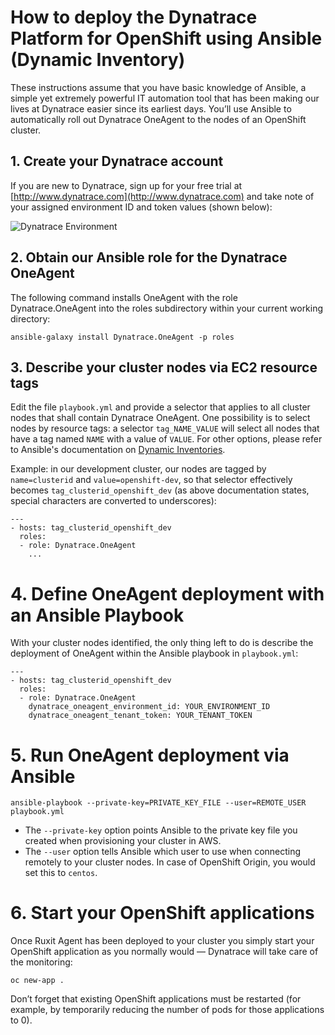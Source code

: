 # How to deploy the Dynatrace Platform for OpenShift using Ansible (Dynamic Inventory)

These instructions assume that you have basic knowledge of Ansible, a simple yet extremely powerful IT automation tool that has been making our lives at Dynatrace easier since its earliest days. You’ll use Ansible to automatically roll out Dynatrace OneAgent to the nodes of an OpenShift cluster.

## 1. Create your Dynatrace account

If you are new to Dynatrace, sign up for your free trial at [http://www.dynatrace.com](http://www.dynatrace.com) and take note of your assigned environment ID and token values (shown below):

![Dynatrace Environment](https://github.com/dynatrace-innovationlab/easyTravel-OpenShift/blob/images/dynatrace-environment.png)

## 2. Obtain our Ansible role for the Dynatrace OneAgent

The following command installs OneAgent with the role Dynatrace.OneAgent into the roles subdirectory within your current working directory:

```
ansible-galaxy install Dynatrace.OneAgent -p roles
```

## 3. Describe your cluster nodes via EC2 resource tags

Edit the file `playbook.yml` and provide a selector that applies to all cluster nodes that shall contain Dynatrace OneAgent. One possibility is to select nodes by resource tags: a selector `tag_NAME_VALUE` will select all nodes that have a tag named `NAME` with a value of `VALUE`. For other options, please refer to Ansible's documentation on [Dynamic Inventories](http://docs.ansible.com/ansible/intro_dynamic_inventory.html).

Example: in our development cluster, our nodes are tagged by `name=clusterid` and `value=openshift-dev`, so that selector effectively becomes `tag_clusterid_openshift_dev` (as above documentation states, special characters are converted to underscores):

```
---
- hosts: tag_clusterid_openshift_dev
  roles:
  - role: Dynatrace.OneAgent
    ...
```

# 4. Define OneAgent deployment with an Ansible Playbook

With your cluster nodes identified, the only thing left to do is describe the deployment of OneAgent within the Ansible playbook in `playbook.yml`:

```
---
- hosts: tag_clusterid_openshift_dev
  roles:
  - role: Dynatrace.OneAgent
    dynatrace_oneagent_environment_id: YOUR_ENVIRONMENT_ID
    dynatrace_oneagent_tenant_token: YOUR_TENANT_TOKEN
```

# 5. Run OneAgent deployment via Ansible

```
ansible-playbook --private-key=PRIVATE_KEY_FILE --user=REMOTE_USER playbook.yml 
```

- The `--private-key` option points Ansible to the private key file you created when provisioning your cluster in AWS.
- The `--user` option tells Ansible which user to use when connecting remotely to your cluster nodes. In case of OpenShift Origin, you would set this to `centos`.

# 6. Start your OpenShift applications

Once Ruxit Agent has been deployed to your cluster you simply start your OpenShift application as you normally would — Dynatrace will take care of the monitoring:

```
oc new-app .
```

Don’t forget that existing OpenShift applications must be restarted (for example, by temporarily reducing the number of pods for those applications to 0).